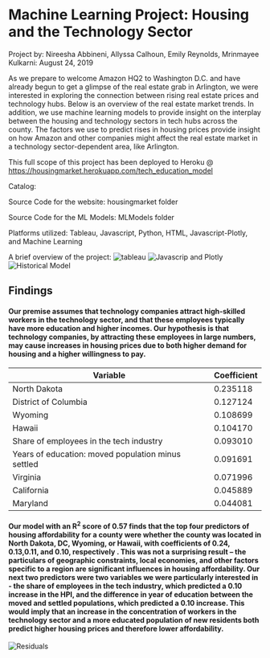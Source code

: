 # Machine Learning Project: Housing and the Technology Sector

Project by: Nireesha Abbineni, Allyssa Calhoun, Emily Reynolds, Mrinmayee Kulkarni: August 24, 2019

As we prepare to welcome Amazon HQ2 to Washington D.C. and have already begun to get a glimpse of the real estate grab in Arlington, we were interested in exploring the connection between rising real estate prices and technology hubs. Below is an overview of the real estate market trends. In addition, we use machine learning models to provide insight on the interplay between the housing and technology sectors in tech hubs across the county. The factors we use to predict rises in housing prices provide insight on how Amazon and other companies might affect the real estate market in a technology sector-dependent area, like Arlington.

This full scope of this project has been deployed to Heroku @ https://housingmarket.herokuapp.com/tech_education_model

Catalog:

Source Code for the website: housingmarket folder

Source Code for the ML Models: MLModels folder

Platforms utilized: Tableau, Javascript, Python, HTML, Javascript-Plotly, and Machine Learning

A brief overview of the project: 
![tableau](housingmarket/Resources/ReadMe/ReadMe1.JPG)
![Javascrip and Plotly](housingmarket/Resources/ReadMe/ReadMe2.JPG)
![Historical Model](housingmarket/Resources/ReadMe/ReadMe3.JPG)


## Findings

#### Our premise assumes that technology companies attract high-skilled workers in the technology sector, and that these employees typically have more education and higher incomes. Our hypothesis is that technology companies, by attracting these employees in large numbers, may cause increases in housing prices due to both higher demand for housing and a higher willingness to pay.

<table border="0" class="table table-striped">

<thead>

<tr style="text-align: center;">

<th>Variable</th>

<th>Coefficient</th>

</tr>

</thead>

<tbody>

<tr>

<td>North Dakota</td>

<td>0.235118</td>

</tr>

<tr>

<td>District of Columbia</td>

<td>0.127124</td>

</tr>

<tr>

<td>Wyoming</td>

<td>0.108699</td>

</tr>

<tr>

<td>Hawaii</td>

<td>0.104170</td>

</tr>

<tr>

<td>Share of employees in the tech industry</td>

<td>0.093010</td>

</tr>

<tr>

<td>Years of education: moved population minus settled</td>

<td>0.091691</td>

</tr>

<tr>

<td>Virginia</td>

<td>0.071996</td>

</tr>

<tr>

<td>California</td>

<td>0.045889</td>

</tr>

<tr>

<td>Maryland</td>

<td>0.044081</td>

</tr>

</tbody>

</table>

</center>

</div>

</div>

#### Our model with an R<sup>2</sup> score of 0.57 finds that the top four predictors of housing affordability for a county were whether the county was located in North Dakota, DC, Wyoming, or Hawaii, with coefficients of 0.24, 0.13,0.11, and 0.10, respectively . This was not a surprising result – the particulars of geographic constraints, local economies, and other factors specific to a region are significant influences in housing affordability. Our next two predictors were two variables we were particularly interested in - the share of employees in the tech industry, which predicted a 0.10 increase in the HPI, and the difference in year of education between the moved and settled populations, which predicted a 0.10 increase. This would imply that an increase in the concentration of workers in the technology sector and a more educated population of new residents both predict higher housing prices and therefore lower affordability.

![Residuals](https://github.com/Nishadows/housingmarket/blob/master/housingmarket/static/img/residuals.png)



